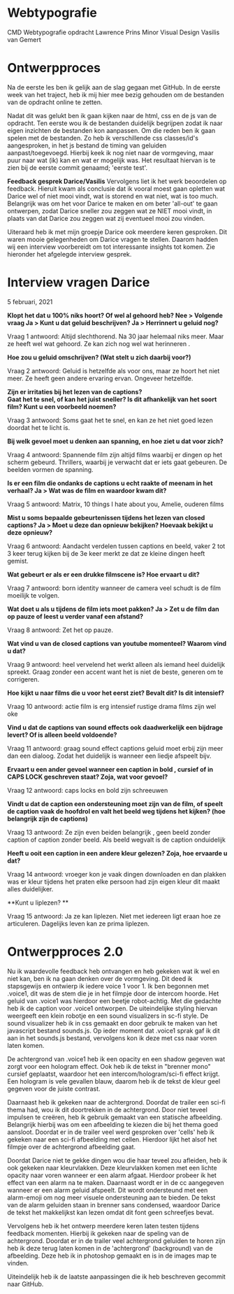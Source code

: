 # Webtypografie
CMD Webtypografie opdracht
Lawrence Prins 
Minor Visual Design
Vasilis van Gemert

# Ontwerpproces
Na de eerste les ben ik gelijk aan de slag gegaan met GitHub. In de eerste week van het traject, heb ik mij hier mee bezig gehouden om de bestanden van de opdracht online te zetten. 

Nadat dit was gelukt ben ik gaan kijken naar de html, css en de js van de opdracht. Ten eerste wou ik de bestanden duidelijk begrijpen zodat ik naar eigen inzichten de bestanden kon aanpassen. Om die reden ben ik gaan spelen met de bestanden. Zo heb ik verschillende css classes/id's aangesproken, in het js bestand de timing van geluiden aanpast/toegevoegd. Hierbij keek ik nog niet naar de vormgeving, maar puur naar wat (ik) kan en wat er mogelijk was. Het resultaat hiervan is te zien bij de eerste commit genaamd; 'eerste test'.

**Feedback gesprek Darice/Vasilis**
Vervolgens liet ik het werk beoordelen op feedback. Hieruit kwam als conclusie dat ik vooral moest gaan opletten wat Darice wel of niet mooi vindt, wat is storend en wat niet, wat is too much. Belangrijk was om het voor Darice te maken en om beter 'all-out' te gaan ontwerpen, zodat Darice sneller zou zeggen wat ze NIET mooi vindt, in plaats van dat Darice zou zeggen wat zij eventueel mooi zou vinden.

Uiteraard heb ik met mijn groepje Darice ook meerdere keren gesproken. Dit waren mooie gelegenheden om Darice vragen te stellen. Daarom hadden wij een interview voorbereidt om tot interessante insights tot komen. Zie hieronder het afgelegde interview gesprek.

# Interview vragen Darice
5 februari, 2021

**Klopt het dat u 100% niks hoort? Of wel al gehoord heb?
Nee > Volgende vraag
Ja > Kunt u dat geluid beschrijven?
Ja > Herrinnert u geluid nog?**

Vraag 1 antwoord: Altijd slechthorend. Na 30 jaar helemaal niks meer. Maar ze heeft wel wat gehoord. Ze kan zich nog wel wat herinneren  .

**Hoe zou u geluid omschrijven? (Wat stelt u zich daarbij voor?)**

Vraag 2 antwoord: Geluid is hetzelfde als voor ons, maar ze hoort het niet meer. Ze heeft geen andere ervaring ervan. Ongeveer hetzelfde.

**Zijn er irritaties bij het lezen van de captions?  
Gaat het te snel, of kan het juist sneller?
Is dit afhankelijk van het soort film?
Kunt u een voorbeeld noemen?**

Vraag 3 antwoord: Soms gaat het te snel, en kan ze het niet goed lezen doordat het te licht is.  

**Bij welk gevoel moet u denken aan spanning, en hoe ziet u dat voor zich?**

Vraag 4 antwoord: Spannende film zijn altijd films waarbij er dingen op het scherm gebeurd. Thrillers, waarbij je verwacht dat er iets gaat gebeuren. De beelden vormen de spanning.

**Is er een film die ondanks de captions u echt raakte of meenam in het verhaal? 
Ja > Wat was de film en waardoor kwam dit?**

Vraag 5 antwoord: Matrix, 10 things I hate about you, Amelie, ouderen films 

**Mist u soms bepaalde gebeurtenissen tijdens het lezen van closed captions?
Ja > Moet u deze dan opnieuw bekijken?
Hoevaak bekijkt u deze opnieuw?**

Vraag 6 antwoord: Aandacht verdelen tussen captions en beeld, vaker 2 tot 3 keer terug kijken bij de 3e keer merkt ze dat ze kleine dingen heeft gemist.

**Wat gebeurt er als er een drukke filmscene is? Hoe ervaart u dit?**

Vraag 7 antwoord: born identity wanneer de camera veel schudt is de film moeilijk te volgen.

**Wat doet u als u tijdens de film iets moet pakken?
Ja > Zet u de film dan op pauze of leest u verder vanaf een afstand?**

Vraag 8 antwoord: Zet het op pauze.

**Wat vind u van de closed captions van youtube momenteel?
Waarom vind u dat?** 

Vraag 9 antwoord: heel vervelend het werkt alleen als iemand heel duidelijk spreekt. Graag zonder een accent want het is niet de beste, generen om te corrigeren.

**Hoe kijkt u naar films die u voor het eerst ziet? Bevalt dit? Is dit intensief?**

Vraag 10 antwoord: actie film is erg intensief rustige drama films zijn wel oke

**Vind u dat de captions van sound effects ook daadwerkelijk een bijdrage levert? Of is alleen beeld voldoende?**

Vraag 11 antwoord: graag sound effect captions geluid moet erbij zijn meer dan een dialoog. Zodat het duidelijk is wanneer een liedje afspeelt bijv. 

**Ervaart u een ander gevoel wanneer een caption in bold , cursief of in CAPS LOCK geschreven staat? Zoja, wat voor gevoel?**

Vraag 12 antwoord: caps locks en bold zijn schreeuwen 

**Vindt u dat de caption een ondersteuning moet zijn van de film, of speelt de caption vaak de hoofdrol en valt het beeld weg tijdens het kijken? (hoe belangrijk zijn de captions)**

Vraag 13 antwoord:  Ze zijn even beiden belangrijk , geen beeld zonder caption of caption zonder beeld. Als beeld wegvalt is de caption onduidelijk

**Heeft u ooit een caption in een andere kleur gelezen? Zoja, hoe ervaarde u dat?**

Vraag 14 antwoord: vroeger kon je vaak dingen downloaden en dan plakken was er kleur tijdens het praten elke persoon had zijn eigen kleur dit maakt alles duidelijker. 

**Kunt u liplezen? **

Vraag 15 antwoord: Ja ze kan liplezen. Niet met iedereen ligt eraan hoe ze articuleren. Dagelijks leven kan ze prima liplezen.

# Ontwerpproces 2.0
Nu ik waardevolle feedback heb ontvangen en heb gekeken wat ik wel en niet kan, ben ik na gaan denken over de vormgeving. Dit deed ik stapsgewijs en ontwierp ik iedere voice 1 voor 1. Ik ben begonnen met .voice1, dit was de stem die je in het filmpje door de intercom hoorde. Het geluid van .voice1 was hierdoor een beetje robot-achtig. Met die gedachte heb ik de caption voor .voice1 ontworpen. De uiteindelijke styling hiervan weergeeft een klein robotje en een sound visualizers in sc-fi style. De sound visualizer heb ik in css gemaakt en door gebruik te maken van het javascript bestand sounds.js. Op ieder moment dat .voice1 sprak gaf ik dit aan in het sounds.js bestand, vervolgens kon ik deze met css naar voren laten komen. 

De achtergrond van .voice1 heb ik een opacity en een shadow gegeven wat zorgt voor een hologram effect. Ook heb ik de tekst in "brenner mono" cursief geplaatst, waardoor het een intercom/hologram/sci-fi effect krijgt. Een hologram is vele gevallen blauw, daarom heb ik de tekst de kleur geel gegeven voor de juiste contrast.

Daarnaast heb ik gekeken naar de achtergrond. Doordat de trailer een sci-fi thema had, wou ik dit doortrekken in de achtergrond. Door niet teveel impulsen te creëren, heb ik gebruik gemaakt van een statische afbeelding. Belangrijk hierbij was om een afbeelding te kiezen die bij het thema goed aansloot. Doordat er in de trailer veel werd gesproken over 'cells' heb ik gekeken naar een sci-fi afbeelding met cellen. Hierdoor lijkt het alsof het filmpje over de achtergrond afbeelding gaat. 

Doordat Darice niet te gekke dingen wou die haar teveel zou afleiden, heb ik ook gekeken naar kleurvlakken. Deze kleurvlakken komen met een lichte opacity naar voren wanneer er een alarm afgaat. Hierdoor probeer ik het effect van een alarm na te maken. Daarnaast wordt er in de cc aangegeven wanneer er een alarm geluid afspeelt. Dit wordt ondersteund met een alarm-emoji om nog meer visuele ondersteuning aan te bieden. De tekst van de alarm geluiden staan in brenner sans condensed, waardoor Darice de tekst het makkelijkst kan lezen omdat dit font geen schreefjes bevat. 

Vervolgens heb ik het ontwerp meerdere keren laten testen tijdens feedback momenten. Hierbij ik gekeken naar de speling van de achtergrond. Doordat er in de trailer veel achtergrond geluiden te horen zijn heb ik deze terug laten komen in de 'achtergrond' (background) van de afbeelding. Deze heb ik in photoshop gemaakt en is in de images map te vinden. 

Uiteindelijk heb ik de laatste aanpassingen die ik heb beschreven gecommit naar GitHub. 

